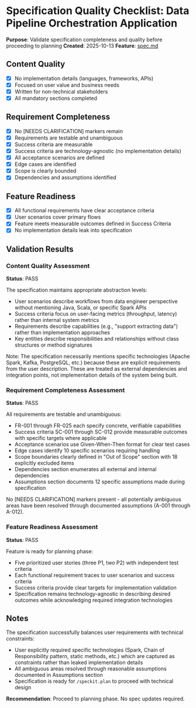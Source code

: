 # Specification Quality Checklist: Data Pipeline Orchestration Application

**Purpose**: Validate specification completeness and quality before proceeding to planning
**Created**: 2025-10-13
**Feature**: [spec.md](../spec.md)

## Content Quality

- [x] No implementation details (languages, frameworks, APIs)
- [x] Focused on user value and business needs
- [x] Written for non-technical stakeholders
- [x] All mandatory sections completed

## Requirement Completeness

- [x] No [NEEDS CLARIFICATION] markers remain
- [x] Requirements are testable and unambiguous
- [x] Success criteria are measurable
- [x] Success criteria are technology-agnostic (no implementation details)
- [x] All acceptance scenarios are defined
- [x] Edge cases are identified
- [x] Scope is clearly bounded
- [x] Dependencies and assumptions identified

## Feature Readiness

- [x] All functional requirements have clear acceptance criteria
- [x] User scenarios cover primary flows
- [x] Feature meets measurable outcomes defined in Success Criteria
- [x] No implementation details leak into specification

## Validation Results

### Content Quality Assessment

**Status**: PASS

The specification maintains appropriate abstraction levels:
- User scenarios describe workflows from data engineer perspective without mentioning Java, Scala, or specific Spark APIs
- Success criteria focus on user-facing metrics (throughput, latency) rather than internal system metrics
- Requirements describe capabilities (e.g., "support extracting data") rather than implementation approaches
- Key entities describe responsibilities and relationships without class structures or method signatures

Note: The specification necessarily mentions specific technologies (Apache Spark, Kafka, PostgreSQL, etc.) because these are explicit requirements from the user description. These are treated as external dependencies and integration points, not implementation details of the system being built.

### Requirement Completeness Assessment

**Status**: PASS

All requirements are testable and unambiguous:
- FR-001 through FR-025 each specify concrete, verifiable capabilities
- Success criteria SC-001 through SC-012 provide measurable outcomes with specific targets where applicable
- Acceptance scenarios use Given-When-Then format for clear test cases
- Edge cases identify 10 specific scenarios requiring handling
- Scope boundaries clearly defined in "Out of Scope" section with 18 explicitly excluded items
- Dependencies section enumerates all external and internal dependencies
- Assumptions section documents 12 specific assumptions made during specification

No [NEEDS CLARIFICATION] markers present - all potentially ambiguous areas have been resolved through documented assumptions (A-001 through A-012).

### Feature Readiness Assessment

**Status**: PASS

Feature is ready for planning phase:
- Five prioritized user stories (three P1, two P2) with independent test criteria
- Each functional requirement traces to user scenarios and success criteria
- Success criteria provide clear targets for implementation validation
- Specification remains technology-agnostic in describing desired outcomes while acknowledging required integration technologies

## Notes

The specification successfully balances user requirements with technical constraints:
- User explicitly required specific technologies (Spark, Chain of Responsibility pattern, static methods, etc.) which are captured as constraints rather than leaked implementation details
- All ambiguous areas resolved through reasonable assumptions documented in Assumptions section
- Specification is ready for `/speckit.plan` to proceed with technical design

**Recommendation**: Proceed to planning phase. No spec updates required.
